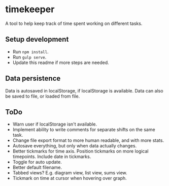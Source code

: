 # timekeeper
A tool to help keep track of time spent working on different tasks.

## Setup development

- Run `npm install`.
- Run `gulp serve`.
- Update this readme if more steps are needed.

## Data persistence
Data is autosaved in localStorage, if localStorage is available. Data can also be saved to file, or loaded from file.

## ToDo
- Warn user if localStorage isn't available.
- Implement ability to write comments for separate shifts on the same task.
- Change file export format to more human readable, and with more stats.
- Autosave everything, but only when data actually changes.
- Better tickmarks for time axis. Position tickmarks on more logical timepoints. Include date in tickmarks.
- Toggle for auto update.
- Better default filename.
- Tabbed views? E.g. diagram view, list view, sums view.
- Tickmark on time at cursor when hovering over graph.